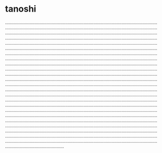 # tanoshi
................................................................................................................................................................................................................................................................................................................................................................................................................................................................................................................................................................................................................................................................................................................................................................................................................................................................................................................................................................................................................................................................................................................................................................................................................................................................................................................................................................................................................................................................................................................................................................................................................................................................................................................................................................................................................................................................................................................................................................................................................................................................................................................................................................................................................................................................................................................................................................................................................................................................................................................................................................................................................................................................................................................................................................................................................................................................................................................................................................................................................................................................................................................................................